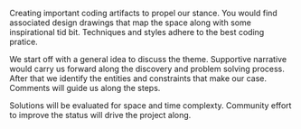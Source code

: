 Creating important coding artifacts to propel our stance. You would find associated design drawings that map the space along with some inspirational tid bit. Techniques and styles adhere to the best coding pratice. 

We start off with a general idea to discuss the theme. Supportive narrative would carry us forward along the discovery and problem solving process. After that we identify the entities and constraints that make our case. Comments will guide us along the steps.

Solutions will be evaluated for space and time complexty. Community effort to improve the status will drive the project along.
